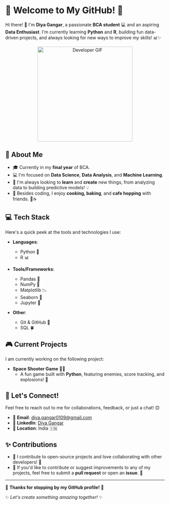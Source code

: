 # 💖 Welcome to My GitHub! 💖

Hi there! 👋 I'm **Diya Gangar**, a passionate **BCA student** 💻 and an aspiring **Data Enthusiast**. I'm currently learning **Python** and **R**, building fun data-driven projects, and always looking for new ways to improve my skills! 📊✨

<div style="text-align: center;">
    <img src="https://media.tenor.com/images/7db4eaa3e47272c8e58ee018fc390b7d/tenor.gif" alt="Developer GIF" height="300" />
</div>

## 🌸 About Me
- 🎓 Currently in my **final year** of BCA.
- 💻 I'm focused on **Data Science**, **Data Analysis**, and **Machine Learning**.
- 🌟 I'm always looking to **learn** and **create** new things, from analyzing data to building predictive models! 💡
- 💖 Besides coding, I enjoy **cooking, baking**, and **cafe hopping** with friends. 🍰☕

## 💻 Tech Stack
Here's a quick peek at the tools and technologies I use:

- **Languages**: 
  - Python 🐍
  - R 📊

- **Tools/Frameworks**:
  - Pandas 🍃
  - NumPy 🔢
  - Matplotlib 📉
  - Seaborn 🌸
  - Jupyter 🐍

- **Other**: 
  - Git & GitHub 🌈
  - SQL 🍀

## 🎮 Current Projects
I am currently working on the following project:
- **Space Shooter Game** 🚀💥
  - A fun game built with **Python**, featuring enemies, score tracking, and explosions! 💫

## 🌈 Let's Connect!
Feel free to reach out to me for collaborations, feedback, or just a chat! 😊

- 📧 **Email**: [diya.gangar0109@gmail.com](mailto:diya.gangar0109@gmail.com)
- 💼 **LinkedIn**: [Diya Gangar](https://www.linkedin.com/in/diya-gangar-a1580120a)
- 📍 **Location**: India 🇮🇳

## ✨ Contributions

- 🌟 I contribute to open-source projects and love collaborating with other developers! 💬
- 🦋 If you'd like to contribute or suggest improvements to any of my projects, feel free to submit a **pull request** or open an **issue**. 🔧

---

💖 **Thanks for stopping by my GitHub profile!** 💖

✨ *Let's create something amazing together!* ✨
